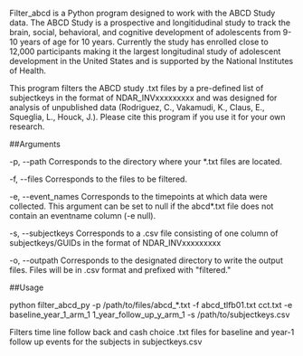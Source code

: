 Filter_abcd is a Python program designed to work with the ABCD Study data. The ABCD Study is a prospective and longitidudinal study to track the brain, social, behavioral, and cognitive development of adolescents from 9-10 years of age for 10 years. Currently the study has enrolled close to 12,000 participants making it the largest longitudinal study of adolescent development in the United States and is supported by the National Institutes of Health.

This program filters the ABCD study .txt files by a pre-defined list of subjectkeys in the format of NDAR_INVxxxxxxxxx and was designed for analysis of unpublished data (Rodriguez, C., Vakamudi, K., Claus, E., Squeglia, L., Houck, J.). Please cite this program if you use it for your own research.

##Arguments

-p, --path Corresponds to the directory where your *.txt files are located.

-f, --files Corresponds to the files to be filtered.

-e, --event_names Corresponds to the timepoints at which data were collected. This argument can be set to null if the abcd*.txt file does not contain an eventname column (-e null).

-s, --subjectkeys Corresponds to a .csv file consisting of one column of subjectkeys/GUIDs in the format of NDAR_INVxxxxxxxxx

-o, --outpath Corresponds to the designated directory to write the output files. Files will be in .csv format and prefixed with "filtered."

##Usage

python filter_abcd_py -p /path/to/files/abcd_*.txt -f abcd_tlfb01.txt cct.txt -e baseline_year_1_arm_1 1_year_follow_up_y_arm_1 -s /path/to/subjectkeys.csv

Filters time line follow back and cash choice .txt files for baseline and year-1 follow up events for the subjects in subjectkeys.csv

